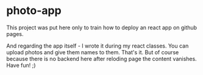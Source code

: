 # photo-app

This project was put here only to train how to deploy an react app on github pages.

And regarding the app itself - I wrote it during my react classes. You can upload photos and give them names to them. That's it. But of course because there is no backend here after reloding page the content vanishes. Have fun! ;) 
